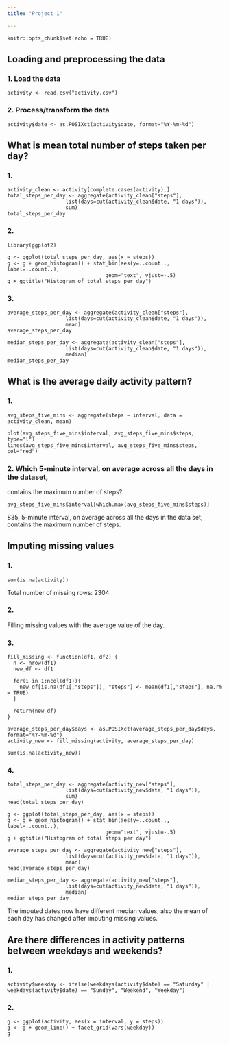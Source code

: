 ```yaml
---
title: "Project 1"

---
```


```{r setup, include=FALSE}
knitr::opts_chunk$set(echo = TRUE)
```

## Loading and preprocessing the data

### 1. Load the data
```{r}
activity <- read.csv("activity.csv")
```

### 2. Process/transform the data
```{r}
activity$date <- as.POSIXct(activity$date, format="%Y-%m-%d")
```


## What is mean total number of steps taken per day?

### 1. 
```{r}
activity_clean <- activity[complete.cases(activity),]
total_steps_per_day <- aggregate(activity_clean["steps"], 
                   list(days=cut(activity_clean$date, "1 days")),
                   sum)
total_steps_per_day
```

### 2. 
```{r}
library(ggplot2)

g <- ggplot(total_steps_per_day, aes(x = steps))
g <- g + geom_histogram() + stat_bin(aes(y=..count.., label=..count..), 
                                geom="text", vjust=-.5)
g + ggtitle("Histogram of total steps per day")
```

### 3. 

```{r}
average_steps_per_day <- aggregate(activity_clean["steps"], 
                   list(days=cut(activity_clean$date, "1 days")),
                   mean)
average_steps_per_day
```

```{r}
median_steps_per_day <- aggregate(activity_clean["steps"], 
                   list(days=cut(activity_clean$date, "1 days")),
                   median)
median_steps_per_day
```

## What is the average daily activity pattern?

### 1. 

```{r}
avg_steps_five_mins <- aggregate(steps ~ interval, data = activity_clean, mean)

plot(avg_steps_five_mins$interval, avg_steps_five_mins$steps, type="l")
lines(avg_steps_five_mins$interval, avg_steps_five_mins$steps, col="red")
```

### 2. Which 5-minute interval, on average across all the days in the dataset, 
contains the maximum number of steps?

```{r}
avg_steps_five_mins$interval[which.max(avg_steps_five_mins$steps)]
```

835, 5-minute interval, on average across all the days in the 
data set, contains the maximum number of steps.

## Imputing missing values

### 1.

```{r}
sum(is.na(activity))
```

Total number of missing rows: 2304

### 2. 

Filling missing values with the average value of the day.

### 3.

```{r}
fill_missing <- function(df1, df2) {
  n <- nrow(df1) 
  new_df <- df1

  for(i in 1:ncol(df1)){
    new_df[is.na(df1[,"steps"]), "steps"] <- mean(df1[,"steps"], na.rm = TRUE)
  }
  
  return(new_df)
}

average_steps_per_day$days <- as.POSIXct(average_steps_per_day$days, format="%Y-%m-%d")
activity_new <- fill_missing(activity, average_steps_per_day)

sum(is.na(activity_new))
```

### 4. 

```{r}
total_steps_per_day <- aggregate(activity_new["steps"], 
                   list(days=cut(activity_new$date, "1 days")),
                   sum)
head(total_steps_per_day)
```

```{r}
g <- ggplot(total_steps_per_day, aes(x = steps))
g <- g + geom_histogram() + stat_bin(aes(y=..count.., label=..count..), 
                                geom="text", vjust=-.5)
g + ggtitle("Histogram of total steps per day")
```

```{r}
average_steps_per_day <- aggregate(activity_new["steps"], 
                   list(days=cut(activity_new$date, "1 days")),
                   mean)
head(average_steps_per_day)
```

```{r}
median_steps_per_day <- aggregate(activity_new["steps"], 
                   list(days=cut(activity_new$date, "1 days")),
                   median)
median_steps_per_day
```

The imputed dates now have different median values, also the mean
of each day has changed after imputing missing values.

## Are there differences in activity patterns between weekdays and weekends?


### 1.

```{r}
activity$weekday <- ifelse(weekdays(activity$date) == "Saturday" | weekdays(activity$date) == "Sunday", "Weekend", "Weekday")
```


### 2.

```{r}
g <- ggplot(activity, aes(x = interval, y = steps))
g <- g + geom_line() + facet_grid(vars(weekday))
g
```

